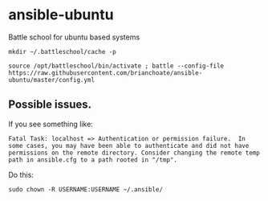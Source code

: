 # ansible-ubuntu
Battle school for ubuntu based systems

```
mkdir ~/.battleschool/cache -p

source /opt/battleschool/bin/activate ; battle --config-file https://raw.githubusercontent.com/brianchoate/ansible-ubuntu/master/config.yml
```

## Possible issues.
If you see something like:
```
Fatal Task: localhost => Authentication or permission failure.  In some cases, you may have been able to authenticate and did not have permissions on the remote directory. Consider changing the remote temp path in ansible.cfg to a path rooted in "/tmp". 
```
Do this:
```
sudo chown -R USERNAME:USERNAME ~/.ansible/
```
